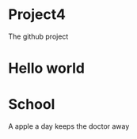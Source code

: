 # Project4
The github project 


# Hello world 

<h1>School</h1>

A apple a day keeps the doctor away